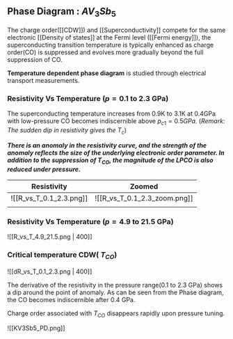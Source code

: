 ## Phase Diagram : $AV_3Sb_5$
The charge order([[CDW]]) and [[Superconductivity]] compete for the same electronic [[Density of states]] at the Fermi level ([[Fermi energy]]), the superconducting transition temperature is typically enhanced as charge order(CO) is suppressed and evolves more gradually beyond the full suppression of CO. 

**Temperature dependent phase diagram** is studied through electrical transport measurements. 

### Resistivity Vs Temperature ($p = 0.1 \ \text{to} \ 2.3 \ \text{GPa}$)
The superconducting temperature increases from 0.9K to 3.1K at 0.4GPa with low-pressure CO becomes indiscernible above $p_{c1} = 0.5 GPa$. (*Remark: The sudden dip in resistivity gives the $T_c$*)

***There is an anomaly in the resistivity curve, and the strength of the anomaly reflects the size of the underlying electronic order parameter. In addition to the suppression of $T_{CO}$, the magnitude of the LPCO is also reduced under pressure.***

| Resistivity              | Zoomed                       |
| ----------------------- | ---------------------------- |
| ![[R_vs_T_0.1_2.3.png]] | ![[R_vs_T_0.1_2.3_zoom.png]] |
|                         |                              |

### Resistivity Vs Temperature ($p = 4.9 \ \text{to} \ 21.5 \ \text{GPa}$)
![[R_vs_T_4.9_21.5.png | 400]]

### Critical temperature CDW( $T_{CO}$)
![[dR_vs_T_0.1_2.3.png | 400]]

The derivative of the resistivity in the pressure range(0.1 to 2.3 GPa) shows a dip around the point of anomaly. As can be seen from the Phase diagram, the CO becomes indiscernible after 0.4 GPa. 

Charge order associated with $T_{CO}$ disappears rapidly upon pressure tuning. 

![[KV3Sb5_PD.png]]

